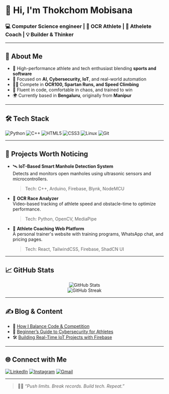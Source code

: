 # 👋 Hi, I'm  Thokchom Mobisana

### 💻  Computer Science engineer | 🥋 OCR Athlete | 🥊 Athelete Coach | 💡 Builder & Thinker

---

## 🚀 About Me

- 🎯 High-performance athlete and tech enthusiast blending **sports and software**
- 🧠 Focused on **AI, Cybersecurity, IoT**, and real-world automation
- 🏃‍♂️ Compete in **OCR100, Spartan Runs, and Speed Climbing**
- 💬 Fluent in code, comfortable in chaos, and trained to win
- 🌍 Currently based in **Bengaluru**, originally from **Manipur**

---

## 🛠️ Tech Stack

![Python](https://img.shields.io/badge/-Python-black?style=flat-square&logo=python)
![C++](https://img.shields.io/badge/-C++-00599C?style=flat-square&logo=cplusplus)
![HTML5](https://img.shields.io/badge/-HTML5-E34F26?style=flat-square&logo=html5&logoColor=white)
![CSS3](https://img.shields.io/badge/-CSS3-1572B6?style=flat-square&logo=css3)
![Linux](https://img.shields.io/badge/-Linux-FCC624?style=flat-square&logo=linux)
![Git](https://img.shields.io/badge/-Git-F05032?style=flat-square&logo=git)

---

## 🧠 Projects Worth Noticing

- 🛰️ **IoT-Based Smart Manhole Detection System**  
  Detects and monitors open manholes using ultrasonic sensors and microcontrollers. 
  > Tech: C++, Arduino, Firebase, Blynk, NodeMCU

- 🥋 **OCR Race Analyzer**  
  Video-based tracking of athlete speed and obstacle-time to optimize performance.
  > Tech: Python, OpenCV, MediaPipe

- 🥊 **Athlete Coaching Web Platform**  
  A personal trainer's website with training programs, WhatsApp chat, and pricing pages.
  > Tech: React, TailwindCSS, Firebase, ShadCN UI

---

## 📈 GitHub Stats

<p align="center">
  <img src="https://github-readme-stats.vercel.app/api?username=thokchommobisana&show_icons=true&theme=tokyonight" alt="GitHub Stats" />
  <br/>
  <img src="https://github-readme-streak-stats.herokuapp.com/?user=thokchommobisana&theme=tokyonight" alt="GitHub Streak"/>
</p>

---

## ✍️ Blog & Content

- 📖 [How I Balance Code & Competition](#)
- 🔐 [Beginner’s Guide to Cybersecurity for Athletes](#)
- 🛠️ [Building Real-Time IoT Projects with Firebase](#)

---

## 🌐 Connect with Me

[![LinkedIn]([https://img.shields.io/badge/-LinkedIn-blue?style=flat-square&logo=Linkedin&logoColor=white&link=https://linkedin.com/in/thokchommobisana)](https://linkedin.com/in/thokchommobisana](https://www.linkedin.com/in/thokchom-mobisana-536867276?utm_source=share&utm_campaign=share_via&utm_content=profile&utm_medium=android_app))
[![Instagram](https://img.shields.io/badge/-Instagram-E4405F?style=flat-square&logo=instagram&logoColor=white)](https://instagram.com/)
[![Gmail](https://img.shields.io/badge/-Email-D14836?style=flat-square&logo=Gmail&logoColor=white)](mailto:thokchomobisana@gmail.com)

---

> 🧗‍♂️ *“Push limits. Break records. Build tech. Repeat.”*
